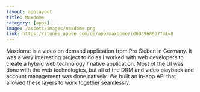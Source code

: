 ```yaml
---
layout: applayout
title: Maxdome
category: [apps]
image: /assets/images/maxdome.png
link: https://itunes.apple.com/de/app/maxdome/id603968637?mt=8
---
```


Maxdome is a video on demand application from Pro Sieben in Germany.  It was a very interesting project to do as I worked with web developers to create a hybrid web technology / native application.  Most of the UI was done with the web technologies, but all of the DRM and video playback and account management was done natively.  We built an in-app API that allowed these layers to work together seamlessly.
